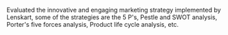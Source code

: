 Evaluated the innovative and engaging marketing strategy implemented by Lenskart, some of the 
strategies are the 5 P's, Pestle and SWOT analysis, Porter's five forces analysis, Product life cycle analysis, etc. 
